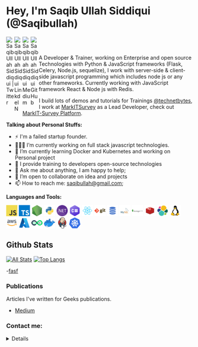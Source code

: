 # Hey, I'm Saqib Ullah Siddiqui (@Saqibullah)

<a href="https://twitter.com/Saqibullah">
  <img align="left" alt="Saqib Ullah Siddiqui | Twitter" width="22px" src="https://cdn.jsdelivr.net/npm/simple-icons@v3/icons/twitter.svg" />
</a>
<a href="https://pk.linkedin.com/in/saqib-ullah-siddiqui/">
  <img align="left" alt="Saqib Ullah Siddiqui LinkdeIN" width="22px" src="https://cdn.jsdelivr.net/npm/simple-icons@v3/icons/linkedin.svg" />
</a>
<a href="https://saqibullah.medium.com/">
  <img align="left" alt="Saqib Ullah Siddiqui Medium" width="22px" src="https://cdn.jsdelivr.net/npm/simple-icons@3.0.1/icons/medium.svg" />
</a>
<a href="https://github.com/technetbytes">
  <img align="left" alt="Saqib Ullah Siddiqui GitHub" width="22px" src="https://cdn.jsdelivr.net/npm/simple-icons@3.0.1/icons/github.svg" />
</a>

<br/>
<br/>

A Developer & Trainer, working on Enterprise and open source Technologies with Python & JavaScript frameworks (Flask, Celery, Node.js, sequelize), 
I work with server-side & client-side javascript programming which includes node js or any other frameworks. Currently working with JavaScript framework
React & Node js with Redis.


I build lots of demos and tutorials for Trainings [@technetbytes](https://github.com/technetbytes), I work at [MarkITSurvey](http://www.markitsurvey.com/) as a Lead Developer, check out [MarkIT-Survey Platform](https://console.markitsurvey.com/).

  
**Talking about Personal Stuffs:**

- ⚡ I'm a failed startup founder.
- 👨🏽‍💻 I’m currently working on full stack javascript technologies. 
- 🌱 I’m currently learning Docker and Kubernetes and working on Personal project
- 🤔 I provide training to developers open-source technologies
- 💬 Ask me about anything, I am happy to help;
- 👯 I’m open to collaborate on idea and projects 
- 📫 How to reach me: saqibullah@gmail.com;

**Languages and Tools:**

<code><img height="30" src="https://raw.githubusercontent.com/github/explore/main/topics/javascript/javascript.png"></code>
<code><img height="30" src="https://github.com/github/explore/blob/main/topics/typescript/typescript.png"></code>
<code><img height="30" src="https://raw.githubusercontent.com/github/explore/main/topics/nodejs/nodejs.png"></code>
<code><img height="30" src="https://raw.githubusercontent.com/github/explore/main/topics/python/python.png"></code>
<code><img height="30" src="https://github.com/github/explore/blob/main/topics/dotnet/dotnet.png"></code>
<code><img height="30" src="https://raw.githubusercontent.com/github/explore/main/topics/csharp/csharp.png"></code>
<code><img height="30" src="https://raw.githubusercontent.com/github/explore/main/topics/react/react.png"></code>
<code><img height="30" src="https://raw.githubusercontent.com/github/explore/main/topics/git/git.png"></code>
<code><img height="30" src="https://raw.githubusercontent.com/github/explore/main/topics/sql/sql.png"></code>
<code><img height="30" src="https://raw.githubusercontent.com/github/explore/main/topics/mysql/mysql.png"></code>
<code><img height="30" src="https://raw.githubusercontent.com/github/explore/main/topics/mongodb/mongodb.png"></code>
<code><img height="30" src="https://raw.githubusercontent.com/github/explore/main/topics/redis/redis.png"></code>
<code><img height="30" src="https://github.com/github/explore/blob/main/topics/elasticsearch/elasticsearch.png"></code>
<code><img height="30" src="https://raw.githubusercontent.com/github/explore/main/topics/linux/linux.png"></code>
<code><img height="30" src="https://raw.githubusercontent.com/github/explore/main/topics/aws/aws.png"></code>
<code><img height="30" src="https://raw.githubusercontent.com/github/explore/main/topics/azure/azure.png"></code>
<code><img height="30" src="https://raw.githubusercontent.com/github/explore/main/topics/devops/devops.png"></code>
<code><img height="30" src="https://github.com/github/explore/blob/main/topics/docker-image/docker-image.png"></code>
<code><img height="30" src="https://github.com/github/explore/blob/main/topics/jenkins/jenkins.png"></code>
<code><img height="30" src="https://github.com/github/explore/blob/main/topics/kubernetes/kubernetes.png"></code>

## Github Stats
[![All Stats](https://github-readme-stats-axpwmfcg3.vercel.app/api?username=technetbytes&show_icons=true&include_all_commits=true&count_private=true&hide=contribs&theme=merko)](https://github.com/technetbytes)
[![Top Langs](https://github-readme-stats-axpwmfcg3.vercel.app/api/top-langs/?username=technetbytes&layout=compact)](https://github.com/technetbytes)

-[fasf](https://github.com/technetbytes/Programs/tree/master/Python/Spark-Cluster-JuypterLab)
### Publications

Articles I've written for Geeks publications.

- [Medium](https://saqibullah.medium.com)

### Contact me:

<details>
  
#### saqibullah@gmail.com
#### [Linkedin](https://pk.linkedin.com/in/saqib-ullah-siddiqui/)
